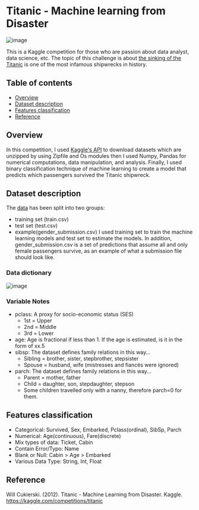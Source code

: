 ﻿# Titanic - Machine learning from Disaster 

![image](https://github.com/HaColab2k/Data-analyst/assets/127838132/b11be7b6-9a20-4b88-97dd-dee9a4051ace)

This is a Kaggle competition for those who are passion about data analyst, data science, etc. The topic of this challenge is about [the sinking of the Titanic](https://en.wikipedia.org/wiki/Sinking_of_the_Titanic) is one of the most infamous shipwrecks in history.
## Table of contents
- [Overview](#overview)
- [Dataset description](#Dataset-description-and-features-classification)
- [Features classification](#Features-classification)
- [Reference](#Reference)
## Overview
In this competition, I used [Kaggle's API](https://www.kaggle.com/docs/api) to download datasets which are unzipped by using Zipfile and Os modules then I used Numpy, Pandas for numerical computations, data manipulation, and analysis. Finally, I used binary classification technique of machine learning to create a model that predicts which passengers survived the Titanic shipwreck.
## Dataset description
The [data](https://github.com/HaColab2k/Data-analyst/tree/main/Projects/.kaggle) has been split into two groups:
- training set (train.csv)
- test set (test.csv)
- example(gender_submission.csv)
I used training set to train the machine learning models and test set to estimate the models. In addition, gender_submission.csv is a set of predictions that assume all and only female passengers survive, as an example of what a submission file should look like.
### Data dictionary
![image](https://github.com/HaColab2k/Data-analyst/assets/127838132/3eddd888-45cf-4db1-8f2d-59f4e3af6407)
### Variable Notes
- pclass: A proxy for socio-economic status (SES)
  + 1st = Upper
  + 2nd = Middle
  + 3rd = Lower
- age: Age is fractional if less than 1. If the age is estimated, is it in the form of xx.5
- sibsp: The dataset defines family relations in this way...
   + Sibling = brother, sister, stepbrother, stepsister
   + Spouse = husband, wife (mistresses and fiancés were ignored)
- parch: The dataset defines family relations in this way...
    + Parent = mother, father
    + Child = daughter, son, stepdaughter, stepson
    + Some children travelled only with a nanny, therefore parch=0 for them.

## Features classification
- Categorical: Survived, Sex, Embarked, Pclass(ordinal), SibSp, Parch
- Numerical: Age(continuous), Fare(discrete)
- Mix types of data: Ticket, Cabin
- Contain Error/Typo: Name
- Blank or Null: Cabin > Age > Embarked
- Various Data Type: String, Int, Float

## Reference
Will Cukierski. (2012). Titanic - Machine Learning from Disaster. Kaggle. https://kaggle.com/competitions/titanic
